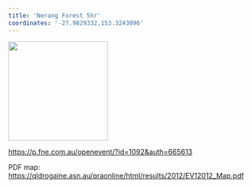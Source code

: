 ```yaml
---
title: 'Nerang Forest 5hr'
coordinates: '-27.9829332,153.3243096'
---
```

<img src="https://doc-10-08-mymaps.googleusercontent.com/untrusted/hostedimage/o2fbn585vcrt3ao71o6a0j9c34/tcv9a6p2uu731rtbaosnnv6n3k/1688363100000/3_qa3g-a-HBcK3YBy6L69UtbaCxl2qxF/*/6ACtvi-Fwv4TMcJDeZAlQ0cNrVQROl4eUKBr7UlZdbE62jEaQlgIiqrPG3tB5cS4cC3DB2vWeQV8pX7pMbw5Q9TJme5wqPfA3P_EVto-UTAMx78QLuXbQoKAacCKymShAV8-kcOFvfsR90EYG7ydwYyv7ZgnntlaFBu3smYkE62grG0H_T8sH-kc6PCR4J-8nzmCgXw?session=0&fife" height="200" width="auto" />

https://p.fne.com.au/openevent/?id=1092&auth=665613

PDF map: https://qldrogaine.asn.au/qraonline/html/results/2012/EV12012_Map.pdf
